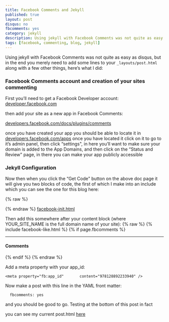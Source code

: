 ```yaml
---
title: Facebook Comments and Jekyll
published: true
layout: post
disqus: no
fbcomments: yes
category: jekyll
description: Using jekyll with Facebook Comments was not quite as easy as disqus, but.....
tags: [facebook, commenting, blog, jekyll]
---
```


Using jekyll with Facebook Comments was not quite as easy as disqus, but in the end you merely need to add some lines to your `_layouts/post.html` along with a few other things, here’s what I did:

### Facebook Comments account and creation of your sites commenting

First you’ll need to get a Facebook Developer account:
[developer.facebook.com](https://developer.facebook.com/)

then add your site as a new app in Facebook Comments:

[developers.facebook.com/docs/plugins/comments](https://developers.facebook.com/docs/plugins/comments)

once you have created your app you should be able to locate it in  [developers.facebook.com/apps](https://developers.facebook.com/apps/) once you have located it click on it to go to it’s admin panel, then click “settings", in here you’ll want to make sure your domain is added to the App Domains, and then click on the “Status and Review" page, in there you can make your app publicly accessible

### Jekyll Configuration

Now then when you click the “Get Code" button on the above doc page it will give you two blocks of code, the first of which I make into an include which you can see the one for this blog here:

{% raw  %}
      <div id="fb-root"></div>
      <script>(function(d, s, id) {
        var js, fjs = d.getElementsByTagName(s)[0];
        if (d.getElementById(id)) return;
        js = d.createElement(s); js.id = id;
        js.src = "//connect.facebook.net/en_US/sdk.js#xfbml=1&version=v2.5&appId=978128892233940";
        fjs.parentNode.insertBefore(js, fjs);
      }(document, 'script', 'facebook-jssdk'));</script>
{% endraw  %}
[facebook-init.html](https://github.com/joshuacox/joshuacox.github.io/blob/master/_includes/facebook-init.html)

Then add this somewhere after your content block  (where YOUR_SITE_NAME is the full domain name of your site):
{% raw  %}
      {% include facebook-like.html %}
      {% if page.fbcomments %}
        <hr/>
        <h4>Comments</h4>
        <div class="fb-comments" data-href="http://YOUR_SITE_NAME{{ page.url }}" data-colorscheme="dark" data-num-posts="4" data-width="706"></div>
      {% endif %}
{% endraw  %}

Add a meta property with your app_id:

    <meta property="fb:app_id"       content="978128892233940" />

Now make a post with this line in the YAML front matter:

      fbcomments: yes

and you should be good to go.  Testing at the bottom of this post in fact

you can see my current post.html [here](https://github.com/joshuacox/joshuacox.github.io/blob/master/_layouts/post.html)
